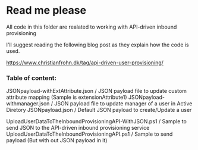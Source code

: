 # Read me please

All code in this folder are realated to working with API-driven inbound provisioning

I'll suggest reading the following blog post as they explain how the code is used.

https://www.christianfrohn.dk/tag/api-driven-user-provisioning/

### Table of content:

JSONpayload-withExtAttribute.json / JSON payload file to update custom attribute mapping (Sample is extensionAttribute1)
JSONpayload-withmanager.json / JSON payload file to update manager of a user in Active Diretory
JSONpayload.json / Default JSON payload to create/Update a user

UploadUserDataToTheInboundProvisioningAPI-WithJSON.ps1 / Sample to send JSON to the API-driven inbound provisioning service
UploadUserDataToTheInboundProvisioningAPI.ps1 / Sample to send payload (But with out JSON payload in it)